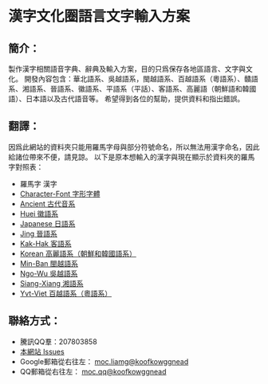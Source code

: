 # 漢字文化圈語言文字輸入方案

## 簡介：
製作漢字相關語音字典、辭典及輸入方案，目的只爲保存各地區語言、文字與文化。
開發內容包含：華北語系、吳越語系，閩越語系、百越語系（粵語系）、贛語系、湘語系、晉語系、徽語系、平語系（平話）、客語系、高麗語（朝鮮語和韓國語）、日本語以及古代語音等。
希望得到各位的幫助，提供資料和指出錯誤。

## 翻譯：
因爲此網站的資料夾只能用羅馬字母與部分符號命名，所以無法用漢字命名，因此給諸位帶來不便，請見諒。
以下是原本想輸入的漢字與現在顯示於資料夾的羅馬字對照表：
- 羅馬字 漢字
- [Character-Font	字形字體](https://github.com/DaengGWokFook/Asian-Languages/tree/master/Character-Font)
- [Ancient	古代音系](https://github.com/DaengGWokFook/Asian-Languages/tree/master/Ancient)
- [Huei	徽語系](https://github.com/DaengGWokFook/Asian-Languages/tree/master/Huei)
- [Japanese	日語系](https://github.com/DaengGWokFook/Asian-Languages/tree/master/Japanese)
- [Jing	晉語系](https://github.com/DaengGWokFook/Asian-Languages/tree/master/Jing)
- [Kak-Hak	客語系](https://github.com/DaengGWokFook/Asian-Languages/tree/master/Kak-Hak)
- [Korean	高麗語系（朝鮮和韓國語系）](https://github.com/DaengGWokFook/Asian-Languages/tree/master/Korean)
- [Min-Ban	閩越語系](https://github.com/DaengGWokFook/Asian-Languages/tree/master/Min-Ban)
- [Ngo-Wu	吳越語系](https://github.com/DaengGWokFook/Asian-Languages/tree/master/NGo-Wu)
- [Siang-Xiang	湘語系](https://github.com/DaengGWokFook/Asian-Languages/tree/master/Siang-Xiang)
- [Yvt-Viet	百越語系（粵語系）](https://github.com/DaengGWokFook/Asian-Languages/tree/master/Yvt-Viet)

## 聯絡方式：
- 騰訊QQ羣：207803858
- [本網站 Issues](https://github.com/DaengGWokFook/Asian-Languages/issues)
- Google郵箱從右往左： ‮daenggwokfook@gmail.com
- QQ郵箱從右往左： ‮daenggwokfook@qq.com
